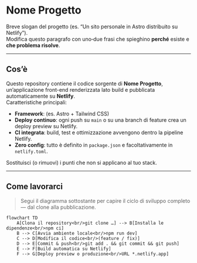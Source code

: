 # Nome Progetto

Breve slogan del progetto (es. “Un sito personale in Astro distribuito su Netlify”).  
Modifica questo paragrafo con uno‐due frasi che spieghino **perché** esiste e **che problema risolve**.

---

## Cos’è

Questo repository contiene il codice sorgente di **Nome Progetto**, un’applicazione front-end renderizzata lato build e pubblicata automaticamente su **Netlify**.  
Caratteristiche principali:

* **Framework**: (es. Astro + Tailwind CSS)  
* **Deploy continuo**: ogni push su `main` o su una branch di feature crea un deploy preview su Netlify.  
* **CI integrata**: build, test e ottimizzazione avvengono dentro la pipeline Netlify.  
* **Zero config**: tutto è definito in `package.json` e facoltativamente in `netlify.toml`.

Sostituisci (o rimuovi) i punti che non si applicano al tuo stack.

---

## Come lavorarci

> Segui il diagramma sottostante per capire il ciclo di sviluppo completo — dal clone alla pubblicazione.

```mermaid
flowchart TD
    A[Clona il repository<br/>git clone …] --> B[Installa le dipendenze<br/>npm ci]
    B --> C[Avvia ambiente locale<br/>npm run dev]
    C --> D[Modifica il codice<br/>(feature / fix)]
    D --> E[Commit & push<br/>git add . && git commit && git push]
    E --> F[Build automatica su Netlify]
    F --> G[Deploy preview o produzione<br/>URL *.netlify.app]
